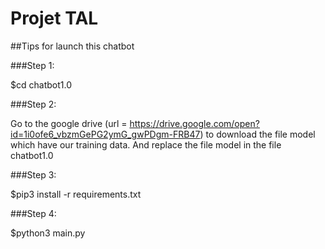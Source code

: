# Projet TAL

##Tips for launch this chatbot

###Step 1:

$cd chatbot1.0

###Step 2:

Go to the google drive (url = https://drive.google.com/open?id=1i0ofe6_vbzmGePG2ymG_gwPDgm-FRB47) to download the file model which have our training data. And replace the file model in the file chatbot1.0

###Step 3:

$pip3 install -r requirements.txt

###Step 4:

$python3 main.py